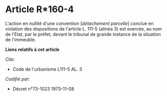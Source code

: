 # Article R*160-4

L'action en nullité d'une convention [*détachement parcelle*] conclue en violation des dispositions de l'article L. 111-5
(alinéa 3) est exercée, au nom de l'Etat, par le préfet, devant le tribunal de grande instance de la situation de l'immeuble.

**Liens relatifs à cet article**

_Cite_:

  - Code de l'urbanisme L111-5 AL. 3

_Codifié par_:

  - Décret n°73-1023 1973-11-08
